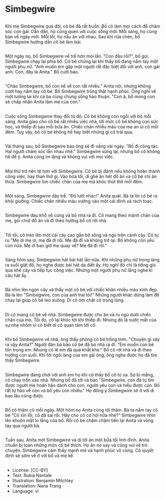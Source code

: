 # Simbegwire

##
Khi mẹ Simbegwire qua đời, cô bé đã rất buồn. Bố cô làm mọi cách để chăm sóc con gái. Dần dần, họ cũng quen với cuộc sống mới. Mỗi sáng, họ cùng bàn về ngày mới. Mỗi tối, họ nấu ăn với nhau. Sau khi rửa chén, bố Simbegwire hướng dẫn cô bé làm bài.

##
Một ngày nọ, bố Simbegwire về trễ hơn mọi lần. "Con đâu rồi?", bố gọi. Simbegwire chạy lại phía bố. Cô bé chững lại khi thấy bố đang nắm tay một người phụ nữ. "Anh muốn em gặp một người rất đặc biệt đối với anh, con gái anh. Con, đây là Anita." Bố cười bảo.

##
"Chào Simbegwire, bố con kể về con rất nhiều." Anita nói, nhưng không cười hay nắm tay cô bé. Bố Simbegwire trông thật hạnh phúc. Ông nghĩ về một tương lai khi cả ba cùng chung sống hào thuận. "Con à, bố mong con sẽ chấp nhận Anita làm mẹ của con."

##
Cuộc sống Simbegwire thay đổi từ đó. Cô bé không còn ngồi với bố mỗi sáng. Anita giao cho cô bé rất nhiều việc nhà, tới mức cô bé không con sức học, và thiếp đi sau mỗi bữa ăn. Chiếc chăn nhiều màu của mẹ an ủi cô mỗi đêm. Tuy vậy, bố cô bé không hề hay biết những gì cô trải qua.

##
Vài tháng sau, bố Simbegwire bảo ông sẽ đi vắng vài ngày. "Bố đi công tác. Hai người chăm sóc lẫn nhau nhé." Simbegwire sững lại, nhưng bố cô không hề để ý. Anita cũng im lặng và không vui với mọi việc.

##
Mọi thứ trở nên tệ hơn với Simbegwire. Cô bé bị đánh nếu không hoàn thành công việc, hay than thở gì. Vào bữa tối, dì ghẻ ăn hết đồ ăn và cô bé chỉ ăn thừa. Simbegwire ôm chiếc chăn của mẹ mà khóc thút thít mỗi đêm.

##
Một sáng, Simbegwire dậy trễ. "Đồ lười nhác!" Anita quát. Bà ta lôi cô bé ra khỏi giường. Chiếc chăn nhiều màu vướng vào một cái đinh và rách toạc.

##
Simbegwire đau khổ vô cùng và bỏ nhà ra đi. Cô mang theo mảnh chăn của mẹ, gói chút đồ ăn và đi theo hướng bố cô rời nhà.

##
Tới tối, cô trèo lên một cái cây cao gần bờ sông và ngủ trên cành cây. Cô tự ru "Mẹ ơi mẹ ơi, mẹ đã đi rồi. Mẹ đã đi và không trở lại. Bố không còn yêu con nữa. Mẹ ơi bao giờ mẹ quay về? Mẹ đã đi rồi."

##
Sáng hôm sau, Simbegwire hát bài hát lần nữa. Khi những phụ nữ trong làng ra suối giặt đồ, họ nghe được bài hát da diết ấy. Họ nghĩ đó chỉ là tiếng gió qua khẽ cây và tiếp tục công việc. Nhưng một người phụ nữ lắng nghe kĩ câu hát ấy.

##
Bà nhìn lên ngọn cây và thấy một cô bé với chiếc khăn nhiều màu xinh đẹp. Bà la lên "Simbegwire, con của anh trai tôi!" Những người khác dừng làm để chạy lại giúp cô bé leo xuống. Dì cô ôm chặt cô trong lòng.

##
Dì cô mang cô bé về nhà. Simbegwire được cho ăn và ru ngủ dưới chiếc chăn của mẹ. Tối đó, cô lại khóc tới khi thiếp đi. Nhưng đó là nước mắt của sự nhẹ nhõm vì cô biết dì cô quan tâm tới cô.

##
Khi bố Simbegwire về nhà, ông thấy phòng cô bé trống trơn. "Chuyện gì xảy ra vậy Anita?" Người đàn bà bảo cô bé đã bỏ nhà ra đi. "Em muốn con bé tôn trọng em. Nhưng có lẽ em đã quá khắt khe." Bố cô rời nhà và đi theo hướng con suối. Khi tới ngôi làng của em gái ông, ông nghe được họ đã tìm thấy Simbegwire.

##
Simbegwire đang chơi với anh em họ khi cô thấy bố cô từ xa. Sợ bị mắng, cô chạy trốn vào nhà. Nhưng bố đã tới và bảo "Simbegwire, con đã tự tìm được người mẹ hoàn hảo dành cho con, người yêu con và hiểu được con. Bố rất tự hào về con và bố yêu con nhiều." Họ đồng ý Simbegwire sẽ ở với dì bao lâu cũng được.

##
Bố cô thăm cô mỗi ngày. Một hôm nọ Anita cũng tới thăm. Bà ta nắm tay cô bé "Cô xin lỗi, cô đã sai rồi. Hãy cho cô cơ hội nữa nhé?" Simbegwire nhìn lên khuôn mặt lo lắng của bố. Rồi cô bé chậm chậm tiến lại Anita và vòng tay qua người bà.

##
Tuần sau, Anita mời Simbegwire và dì tới ăn một bữa tối linh đình. Anita chuẩn bị toàn những món cô bé thích. Họ ăn no say và cũng vui vẻ trò chuyện. Simbegwire cảm thấy mạnh mẽ và hạnh phúc vô cùng. Cô quyết định sẽ sớm về ở với bố và mẹ kế.

##
* License: [CC-BY]
* Text: Rukia Nantale
* Illustration: Benjamin Mitchley
* Translation: Nana Trang
* Language: vi
